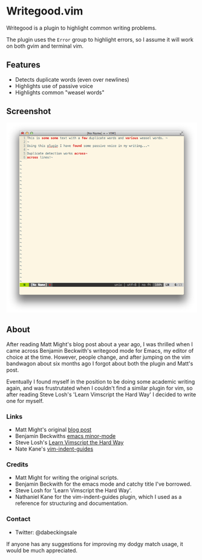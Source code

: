 # Writegood.vim

Writegood is a plugin to highlight common writing problems.

The plugin uses the `Error` group to highlight errors, so I assume it will work
on both gvim and terminal vim.

## Features
* Detects duplicate words (even over newlines)
* Highlights use of passive voice
* Highlights common "weasel words" 

## Screenshot

![Writegood mode in action](writegood.png)

## About

After reading Matt Might's blog post about a year ago, I was thrilled when I
came across Benjamin Beckwith's writegood mode for Emacs, my editor of choice at
the time. However, people change, and after jumping on the vim bandwagon about
six months ago I forgot about both the plugin and Matt's post.

Eventually I found myself in the position to be doing some academic writing
again, and was frustrutated when I couldn't find a similar plugin for vim, so
after reading Steve Losh's 'Learn Vimscript the Hard Way' I decided to write one
for myself.

### Links
* Matt Might's original [blog post](http://matt.might.net/articles/shell-scripts-for-passive-voice-weasel-words-duplicates/)
* Benjamin Beckwiths [emacs minor-mode](https://github.com/bnbeckwith/writegood-mode)
* Steve Losh's [Learn Vimscript the Hard Way](http://learnvimscriptthehardway.stevelosh.com/)
* Nate Kane's [vim-indent-guides](https://github.com/nathanaelkane/vim-indent-guides)

### Credits
* Matt Might for writing the original scripts.
* Benjamin Beckwith for the emacs mode and catchy title I've borrowed.
* Steve Losh for 'Learn Vimscript the Hard Way'.
* Nathaniel Kane for the vim-indent-guides plugin, which I used as a
    reference for structuring and documentation.
    
### Contact  
* Twitter: @dabeckingsale

If anyone has any suggestions for improving my dodgy match usage, it would be
much appreciated.                                                             
